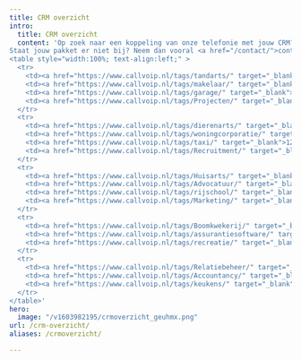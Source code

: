 ```yaml
---
title: CRM overzicht
intro:
  title: CRM overzicht
  content: 'Op zoek naar een koppeling van onze telefonie met jouw CRM? Bekijk dan in onderstaand overzicht met welke pakketten we kunnen koppelen. <br> 
Staat jouw pakket er niet bij? Neem dan vooral <a href="/contact/">contact</a> met ons op, dan onderzoeken we de mogelijkheid om ook jouw pakket zo snel mogelijk aan de lijst toe te voegen.<br><br>Kies jouw sector of zoek in de zoekbalk:<br>
<table style="width:100%; text-align:left;" >
  <tr>
    <td><a href="https://www.callvoip.nl/tags/tandarts/" target="_blank">1. Tandartsen</a></td>
    <td><a href="https://www.callvoip.nl/tags/makelaar/" target="_blank">6. Makelaars</a></td>
    <td><a href="https://www.callvoip.nl/tags/garage/" target="_blank">11. Garagebedrijven</a></td>
    <td><a href="https://www.callvoip.nl/tags/Projecten/" target="_blank">16. Projecten</a></td>
  </tr>
  <tr>
    <td><a href="https://www.callvoip.nl/tags/dierenarts/" target="_blank">2. Dierenartsen</a></td>
    <td><a href="https://www.callvoip.nl/tags/woningcorporatie/" target="_blank">7. Woningcorporaties</a></td>
    <td><a href="https://www.callvoip.nl/tags/taxi/" target="_blank">12. Taxisoftware</a></td>
    <td><a href="https://www.callvoip.nl/tags/Recruitment/" target="_blank">17. Recruitment</a></td>
  </tr>
  <tr>
    <td><a href="https://www.callvoip.nl/tags/Huisarts/" target="_blank">3. Huisartsen en zorgverleners</a></td>
    <td><a href="https://www.callvoip.nl/tags/Advocatuur/" target="_blank">8. Advocatuur</a></td>
    <td><a href="https://www.callvoip.nl/tags/rijschool/" target="_blank">13. Rijschoolhouders</a></td>
    <td><a href="https://www.callvoip.nl/tags/Marketing/" target="_blank">18. Marketing</a></td>
  </tr>
  <tr>
    <td><a href="https://www.callvoip.nl/tags/Boomkwekerij/" target="_blank">4. Boomkwekerijen</a></td>
    <td><a href="https://www.callvoip.nl/tags/assurantiesoftware/" target="_blank">9. Assurantieën</a></td>
    <td><a href="https://www.callvoip.nl/tags/recreatie/" target="_blank">14. Recreatiesector</a></td>
  </tr>
  <tr>
    <td><a href="https://www.callvoip.nl/tags/Relatiebeheer/" target="_blank">5. Relatiebeheer</a></td>
    <td><a href="https://www.callvoip.nl/tags/Accountancy/" target="_blank">10. Accountancy</a></td>
    <td><a href="https://www.callvoip.nl/tags/keukens/" target="_blank">15. Keukenbranche</a></td>
  </tr>
</table>'
hero:
  image: "/v1603982195/crmoverzicht_geuhmx.png"
url: /crm-overzicht/
aliases: /crmoverzicht/

---
```

